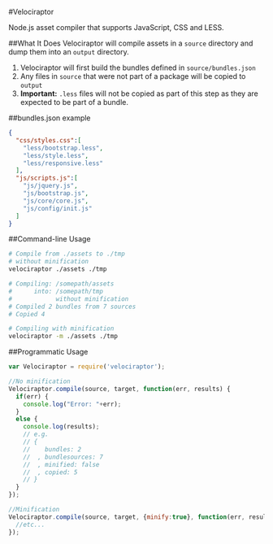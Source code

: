 #Velociraptor

Node.js asset compiler that supports JavaScript, CSS and LESS.

##What It Does
Velociraptor will compile assets in a `source` directory and dump them into an `output` directory.

1. Velociraptor will first build the bundles defined in `source/bundles.json`
2. Any files in `source` that were not part of a package will be copied to `output`
  1. **Important:** `.less` files will not be copied as part of this step as they are expected to be part of a bundle.

##bundles.json example
```json
{
  "css/styles.css":[
    "less/bootstrap.less",
    "less/style.less",
    "less/responsive.less"
  ],
  "js/scripts.js":[
    "js/jquery.js",
    "js/bootstrap.js",
    "js/core/core.js",
    "js/config/init.js"
  ]
}
```

##Command-line Usage
```bash
# Compile from ./assets to ./tmp
# without minification
velociraptor ./assets ./tmp

# Compiling: /somepath/assets
#      into: /somepath/tmp
#            without minification
# Compiled 2 bundles from 7 sources
# Copied 4

# Compiling with minification
velociraptor -m ./assets ./tmp
```

##Programmatic Usage
```js
var Velociraptor = require('velociraptor');

//No minification
Velociraptor.compile(source, target, function(err, results) {
  if(err) {
    console.log("Error: "+err);
  }
  else {
    console.log(results);
    // e.g.
    // {
    //    bundles: 2
    //  , bundlesources: 7
    //  , minified: false
    //  , copied: 5
    // }
  }
});

//Minification
Velociraptor.compile(source, target, {minify:true}, function(err, results) {
  //etc...
});
```